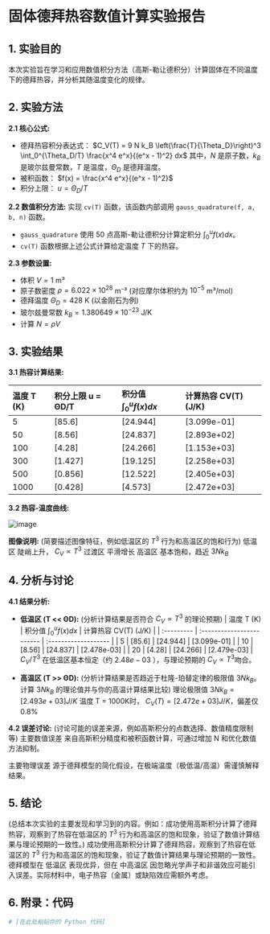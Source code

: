 # 固体德拜热容数值计算实验报告

## 1. 实验目的

本次实验旨在学习和应用数值积分方法（高斯-勒让德积分）计算固体在不同温度下的德拜热容，并分析其随温度变化的规律。

## 2. 实验方法

**2.1 核心公式:**
*   德拜热容积分表达式：
    $C_V(T) = 9 N k_B \left(\frac{T}{\Theta_D}\right)^3 \int_0^{\Theta_D/T} \frac{x^4 e^x}{(e^x - 1)^2} dx$
    其中，$N$ 是原子数，$k_B$ 是玻尔兹曼常数，$T$ 是温度，$\Theta_D$ 是德拜温度。
*   被积函数： $f(x) = \frac{x^4 e^x}{(e^x - 1)^2}$
*   积分上限： $u = \Theta_D / T$

**2.2 数值积分方法:**
实现 `cv(T)` 函数，该函数内部调用 `gauss_quadrature(f, a, b, n)` 函数。
*   `gauss_quadrature` 使用 50 点高斯-勒让德积分计算定积分 $\int_0^u f(x) dx$。
*   `cv(T)` 函数根据上述公式计算给定温度 $T$ 下的热容。

**2.3 参数设置:**
*   体积 $V = 1$ m³
*   原子数密度 $\rho = 6.022 \times 10^{28}$ m⁻³ (对应摩尔体积约为 $10^{-5}$ m³/mol)
*   德拜温度 $\Theta_D = 428$ K (以金刚石为例)
*   玻尔兹曼常数 $k_B = 1.380649 \times 10^{-23}$ J/K
*   计算 $N = \rho V$

## 3. 实验结果

**3.1 热容计算结果:**

| 温度 T (K) | 积分上限 u = ΘD/T | 积分值 $\int_0^u f(x) dx$ | 计算热容 CV(T) (J/K) |
| :--------- | :---------------- | :------------------------ | :------------------- |
| 5          | [85.6]    | [24.944]            | [3.099e-01]       |
| 50         | [8.56]    | [24.837]            | [2.893e+02]       |
| 100        | [4.28]    | [24.266]            | [1.153e+03]       |
| 300        | [1.427]    | [19.125]            | [2.258e+03]       |
| 500        | [0.856]    | [12.522]            | [2.405e+03]       |
| 1000       | [0.428]    | [4.573]            | [2.472e+03]       |

**3.2 热容-温度曲线:**

![image](https://github.com/user-attachments/assets/c5184a8f-660b-4e76-a407-a56e7b7d0cd3)


**图像说明:** (简要描述图像特征，例如低温区的 $T^3$ 行为和高温区的饱和行为)
低温区 陡峭上升， $C_V \propto T^3$ 
过渡区 平滑增长
高温区 基本饱和，趋近 $3Nk_B$

## 4. 分析与讨论

**4.1 结果分析:**
*   **低温区 (T << ΘD):** (分析计算结果是否符合 $C_V \propto T^3$ 的理论预期)
| 温度 T (K) |  积分值 $\int_0^u f(x) dx$ | 计算热容 CV(T) (J/K) |
| :--------- | :------------------------ | :------------------- |
| 5          | [85.6]    | [24.944]            | [3.099e-01]       |
| 10         | [8.56]    | [24.837]            | [2.478e-03]       |
| 20         | [4.28]    | [24.266]            | [2.479e-03]       |
$C_V / T^3$ 在低温区基本恒定（约 $2.48e-03$ ），与理论预期的 $C_V \propto T^3$吻合。


*   **高温区 (T >> ΘD):** (分析计算结果是否趋近于杜隆-珀替定律的极限值 $3Nk_B$。计算 $3Nk_B$ 的理论值并与你的高温计算结果比较)
  理论极限值 $3Nk_B =  [2.493e+03] J/K$
  温度 T = 1000K时， $C_V(T) = [2.472e+03] J/K$，偏差仅 0.8%

**4.2 误差讨论:**
(讨论可能的误差来源，例如高斯积分的点数选择、数值精度限制等)
主要数值误差 来自高斯积分精度和被积函数计算，可通过增加 N 和优化数值方法抑制。

主要物理误差 源于德拜模型的简化假设，在极端温度（极低温/高温）需谨慎解释结果。

## 5. 结论

(总结本次实验的主要发现和学习到的内容。例如：成功使用高斯积分计算了德拜热容，观察到了热容在低温区的 $T^3$ 行为和高温区的饱和现象，验证了数值计算结果与理论预期的一致性。)
成功使用高斯积分计算了德拜热容，观察到了热容在低温区的 $T^3$ 行为和高温区的饱和现象，验证了数值计算结果与理论预期的一致性。
德拜模型在 低温区 表现优异，但在 中高温区 因忽略光学声子和非谐效应可能引入误差。实际材料中，电子热容（金属）或缺陷效应需额外考虑。

## 6. 附录：代码

```python
# [在此处粘贴你的 Python 代码]
```
